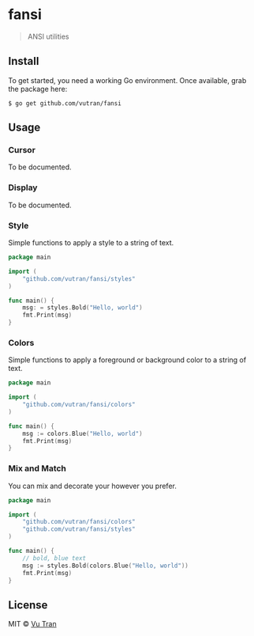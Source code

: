 # fansi

> ANSI utilities

## Install

To get started, you need a working Go environment. Once available, grab the package here:

```
$ go get github.com/vutran/fansi
```

## Usage

### Cursor

To be documented.

### Display

To be documented.

### Style

Simple functions to apply a style to a string of text.

```go
package main

import (
	"github.com/vutran/fansi/styles"
)

func main() {
	msg: = styles.Bold("Hello, world")
	fmt.Print(msg)
}
```

### Colors

Simple functions to apply a foreground or background color to a string of text.

```go
package main

import (
	"github.com/vutran/fansi/colors"
)

func main() {
	msg := colors.Blue("Hello, world")
	fmt.Print(msg)
}
```

### Mix and Match

You can mix and decorate your however you prefer.

```go
package main

import (
	"github.com/vutran/fansi/colors"
	"github.com/vutran/fansi/styles"
)

func main() {
	// bold, blue text
	msg := styles.Bold(colors.Blue("Hello, world"))
	fmt.Print(msg)
}
```

## License

MIT © [Vu Tran](https://github.com/vutran/srgnt)

